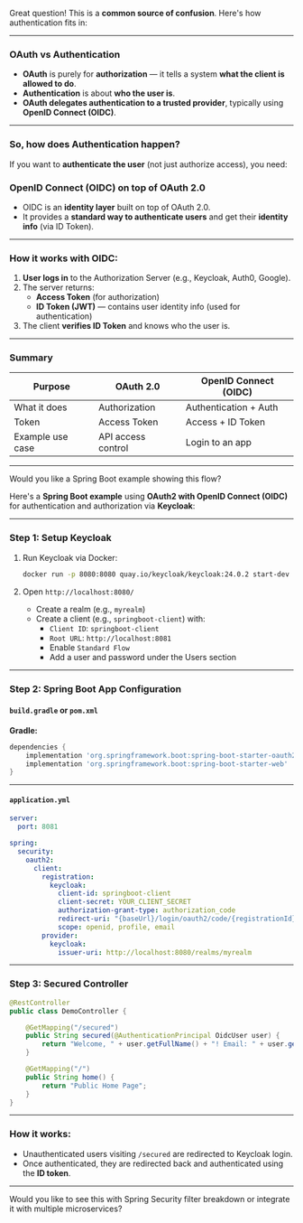 Great question! This is a **common source of confusion**. Here's how authentication fits in:

---

### **OAuth vs Authentication**

- **OAuth** is purely for **authorization** — it tells a system **what the client is allowed to do**.
- **Authentication** is about **who the user is**.
- **OAuth delegates authentication to a trusted provider**, typically using **OpenID Connect (OIDC)**.

---

### **So, how does Authentication happen?**

If you want to **authenticate the user** (not just authorize access), you need:

### **OpenID Connect (OIDC) on top of OAuth 2.0**

- OIDC is an **identity layer** built on top of OAuth 2.0.
- It provides a **standard way to authenticate users** and get their **identity info** (via ID Token).

---

### **How it works with OIDC:**

1. **User logs in** to the Authorization Server (e.g., Keycloak, Auth0, Google).
2. The server returns:
   - **Access Token** (for authorization)
   - **ID Token (JWT)** — contains user identity info (used for authentication)
3. The client **verifies ID Token** and knows who the user is.

---

### Summary

| Purpose            | OAuth 2.0             | OpenID Connect (OIDC) |
|--------------------|-----------------------|------------------------|
| What it does       | Authorization         | Authentication + Auth |
| Token              | Access Token          | Access + ID Token     |
| Example use case   | API access control     | Login to an app       |

---

Would you like a Spring Boot example showing this flow?


Here's a **Spring Boot example** using **OAuth2 with OpenID Connect (OIDC)** for authentication and authorization via **Keycloak**:

---

### **Step 1: Setup Keycloak**

1. Run Keycloak via Docker:
   ```bash
   docker run -p 8080:8080 quay.io/keycloak/keycloak:24.0.2 start-dev
   ```

2. Open `http://localhost:8080/`
   - Create a realm (e.g., `myrealm`)
   - Create a client (e.g., `springboot-client`) with:
     - `Client ID`: `springboot-client`
     - `Root URL`: `http://localhost:8081`
     - Enable `Standard Flow`
     - Add a user and password under the Users section

---

### **Step 2: Spring Boot App Configuration**

#### `build.gradle` or `pom.xml`

**Gradle:**
```groovy
dependencies {
    implementation 'org.springframework.boot:spring-boot-starter-oauth2-client'
    implementation 'org.springframework.boot:spring-boot-starter-web'
}
```

---

#### `application.yml`

```yaml
server:
  port: 8081

spring:
  security:
    oauth2:
      client:
        registration:
          keycloak:
            client-id: springboot-client
            client-secret: YOUR_CLIENT_SECRET
            authorization-grant-type: authorization_code
            redirect-uri: "{baseUrl}/login/oauth2/code/{registrationId}"
            scope: openid, profile, email
        provider:
          keycloak:
            issuer-uri: http://localhost:8080/realms/myrealm
```

---

### **Step 3: Secured Controller**

```java
@RestController
public class DemoController {

    @GetMapping("/secured")
    public String secured(@AuthenticationPrincipal OidcUser user) {
        return "Welcome, " + user.getFullName() + "! Email: " + user.getEmail();
    }

    @GetMapping("/")
    public String home() {
        return "Public Home Page";
    }
}
```

---

### **How it works:**

- Unauthenticated users visiting `/secured` are redirected to Keycloak login.
- Once authenticated, they are redirected back and authenticated using the **ID token**.

---

Would you like to see this with Spring Security filter breakdown or integrate it with multiple microservices?
